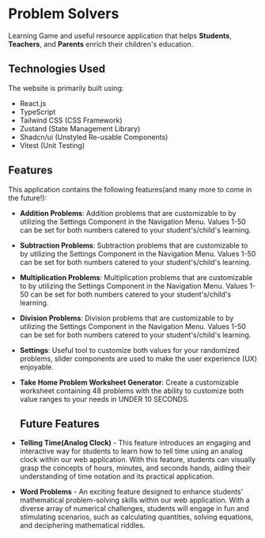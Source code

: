 # Problem Solvers

Learning Game and useful resource application that helps **Students**, **Teachers**, and **Parents** enrich their children's education. 

## Technologies Used

The website is primarily built using:

- React.js
- TypeScript
- Tailwind CSS (CSS Framework)
- Zustand (State Management Library)
- Shadcn/ui (Unstyled Re-usable Components)
- Vitest (Unit Testing)

## Features

This application contains the following features(and many more to come in the future!):

- **Addition Problems**: Addition problems that are customizable to by utilizing the Settings Component in the Navigation Menu. Values 1-50 can be set for both numbers catered to your student's/child's learning.
- **Subtraction Problems**: Subtraction problems that are customizable to by utilizing the Settings Component in the Navigation Menu. Values 1-50 can be set for both numbers catered to your student's/child's learning.
- **Multiplication Problems**: Multiplication problems that are customizable to by utilizing the Settings Component in the Navigation Menu. Values 1-50 can be set for both numbers catered to your student's/child's learning.
- **Division Problems**: Division problems that are customizable to by utilizing the Settings Component in the Navigation Menu. Values 1-50 can be set for both numbers catered to your student's/child's learning.
- **Settings**: Useful tool to customize both values for your randomized problems, slider components are used to make the user experience (UX) enjoyable.
- **Take Home Problem Worksheet Generator**: Create a customizable worksheet containing 48 problems with the ability to customize both value ranges to your needs in UNDER 10 SECONDS.

  ## Future Features

- **Telling Time(Analog Clock)** - This feature introduces an engaging and interactive way for students to learn how to tell time using an analog clock within our web application. With this feature, students can visually grasp the concepts of hours, minutes, and seconds hands, aiding their understanding of time notation and its practical application.
- **Word Problems** - An exciting feature designed to enhance students' mathematical problem-solving skills within our web application. With a diverse array of numerical challenges, students will engage in fun and stimulating scenarios, such as calculating quantities, solving equations, and deciphering mathematical riddles.


